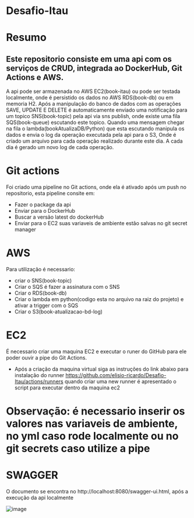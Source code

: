 #  Desafio-Itau

# Resumo

 ## Este repositorio consiste em uma api com os serviços de CRUD, integrada ao DockerHub, Git Actions e AWS.
 
 A api pode ser armazenada no AWS EC2(book-itau) ou pode ser testada localmente,
 onde é persistido os dados no AWS RDS(book-db) ou em memoria H2.
 Após a manipulação do banco de dados com as operações SAVE, UPDATE E DELETE 
 é automaticamente enviado uma notificação para um topico SNS(book-topic) pela api via sns publish,
 onde existe uma fila SQS(book-queue) escutando este topico. 
 Quando uma mensagem chegar na fila o lambda(bookAtualizaDB/Python) que esta escutando
 manipula os dados e envia o log da operação executada pela api para o S3,
 Onde é criado um arquivo para cada operação realizado durante este dia.
 A cada dia é gerado um novo log de cada operação.


 # Git actions

Foi criado uma pipeline no Git actions, onde ela é ativado após um push no repositorio,
esta pipeline consite em:
- Fazer o package da api
- Enviar para o DockerHub
- Buscar a versão latest do dockerHub
- Enviar para o EC2
suas variaveis de ambiente estão salvas no git secret manager

# AWS 
Para utilização é necessario:
- criar o SNS(book-topic)
- Criar o SQS é fazer a assinatura com o SNS
- Criar o RDS(book-db)
- Criar o lambda em python(codigo esta no arquivo na raiz do projeto) e ativar a trigger  com o SQS
- Criar o S3(book-atualizacao-bd-log)

# EC2
É necessario criar uma maquina EC2 e executar o runer do GitHub para ele poder ouvir a pipe do Git Actions.
- Após a criação da maquina virtual siga as instruções do link abaixo para instalação do runner
 https://github.com/elisio-ricardo/Desafio-Itau/actions/runners
 quando criar uma new runner é apresentado o script para executar dentro da maquina ec2

# Observação: é necessario inserir os valores nas variaveis de ambiente, no yml caso rode localmente ou no git secrets caso utilize a pipe 


# SWAGGER

O documento se encontra no http://localhost:8080/swagger-ui.html, após a execução da api localmente


![image](https://github.com/user-attachments/assets/528016b2-acb0-4198-8ff0-fd82ef577153)

